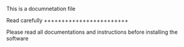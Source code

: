 This is a documnetation file

Read carefully 
++++++++++++++++++++++++

Please read all documentations and instructions before installing the software